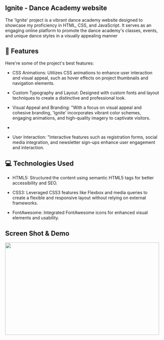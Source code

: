 <h2> Ignite - Dance Academy website </h2>

<p id="description">The 'Ignite' project is a vibrant dance academy website designed to showcase my proficiency in HTML, CSS, and JavaScript. It serves as an engaging online platform to promote the dance academy's classes, events, and unique dance styles in a visually appealing manner</p>


<h2>🧐 Features</h2>

Here're some of the project's best features:

* CSS Animations: Utilizes CSS animations to enhance user interaction and visual appeal, such as hover effects on project thumbnails and navigation elements.

* Custom Typography and Layout: Designed with custom fonts and layout techniques to create a distinctive and professional look.

* Visual Appeal and Branding: "With a focus on visual appeal and cohesive branding, 'Ignite' incorporates vibrant color schemes, engaging animations, and high-quality imagery to captivate visitors.
* 
* User Interaction: "Interactive features such as registration forms, social media integration, and newsletter sign-ups enhance user engagement and interaction.
<h2>💻 Technologies Used </h2>

* HTML5: Structured the content using semantic HTML5 tags for better accessibility and SEO.

* CSS3: Leveraged CSS3 features like Flexbox and media queries to create a flexible and responsive layout without relying on external frameworks.

* FontAwesome: Integrated FontAwesome icons for enhanced visual elements and usability.


<h2> Screen Shot & Demo </h2>

<img src = "https://github.com/Aniikr8/Dance-Academy-Website/assets/74367440/3ea8bb74-e51b-4866-b31b-fb3511753dc0" width="500" height="300">



<!--* Live Demo : <A href = "https://dance-academyy.netlify.app/" > https://dance-academyy.netlify.app/ </a>
-->

